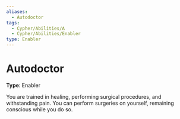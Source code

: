 ```yaml
---
aliases:
  - Autodoctor
tags:
  - Cypher/Abilities/A
  - Cypher/Abilities/Enabler
type: Enabler
---
```


# Autodoctor

**Type**: Enabler

You are trained in healing, performing surgical procedures, and withstanding pain. You can perform surgeries on yourself, remaining conscious while you do so.
